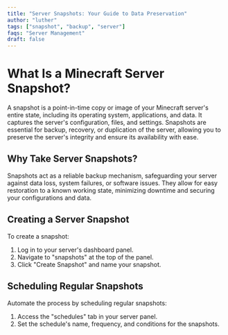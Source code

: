```yaml
---
title: "Server Snapshots: Your Guide to Data Preservation"
author: "luther"
tags: ["snapshot", "backup", "server"]
faqs: "Server Management"
draft: false
---
```


# What Is a Minecraft Server Snapshot?

A snapshot is a point-in-time copy or image of your Minecraft server's entire state, including its operating system, applications, and data. It captures the server's configuration, files, and settings. Snapshots are essential for backup, recovery, or duplication of the server, allowing you to preserve the server's integrity and ensure its availability with ease.

## Why Take Server Snapshots?

Snapshots act as a reliable backup mechanism, safeguarding your server against data loss, system failures, or software issues. They allow for easy restoration to a known working state, minimizing downtime and securing your configurations and data.

## Creating a Server Snapshot

To create a snapshot:

1. Log in to your server's dashboard panel.
2. Navigate to "snapshots" at the top of the panel.
3. Click "Create Snapshot" and name your snapshot.

## Scheduling Regular Snapshots

Automate the process by scheduling regular snapshots:

1. Access the "schedules" tab in your server panel.
2. Set the schedule's name, frequency, and conditions for the snapshots.

